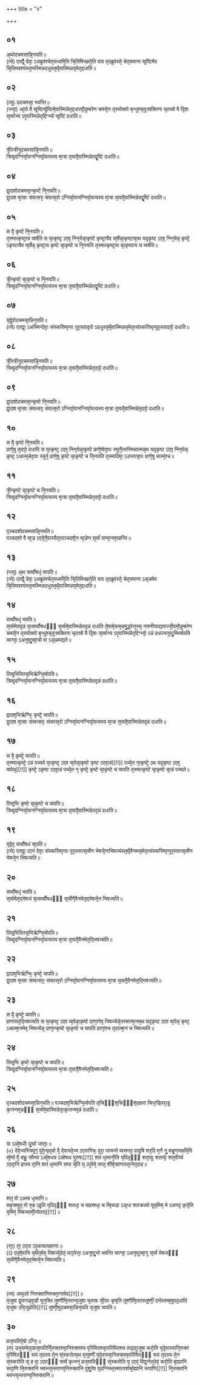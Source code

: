 +++
title = "४"

+++
## ०१
अ᳘थोदचमसान्नि᳘नयति॥  
(त्ये) एतद्वै᳘ देवा᳘ ऽअब्रुवंश्चेत᳘यध्वमि᳘ति चि᳘तिमिच्छते᳘ति वाव त᳘दब्रुवंस्ते᳘ चेत᳘यमाना व्वृ᳘ष्टिमेव चि᳘तिमपश्यंस्ता᳘मस्मिन्नदधुस्त᳘थै᳘वास्मिन्नय᳘मेत᳘द्दधाति॥  
## ०२
(त्यु) उदचमसा᳘ भवन्ति॥  
(न्त्या᳘) आ᳘पो वै व्वृ᳘ष्टिर्व्वृ᳘ष्टिमे᳘वास्मिन्नेत᳘द्दधात्यौ᳘दुम्बरेण चमसे᳘न त᳘स्योक्तो ब᳘न्धुश्च᳘तुःस्रक्तिना च᳘तस्रो वै दि᳘शः स᳘र्व्वाभ्य ऽए᳘वास्मिन्नेत᳘द्दिग्भ्यो व्वृ᳘ष्टिं दधाति॥  
## ०३
त्रीं᳘स्त्रीनुदचमसान्नि᳘नयति॥  
त्रिव्वृ᳘दग्निर्या᳘वानग्निर्या᳘वत्यस्य मा᳘त्रा ता᳘वतै᳘वास्मिन्नेतद्वृ᳘ष्टिं दधाति॥  
## ०४
द्वा᳘दशोदचमसा᳘न्कृष्टे नि᳘नयति॥  
द्वा᳘दश मा᳘साः संवत्सरः᳘ संवत्स᳘रो ऽग्निर्या᳘वानग्निर्या᳘वत्यस्य मा᳘त्रा ता᳘वतै᳘वास्मिन्नेतद्वृ᳘ष्टिं दधाति॥  
## ०५
स वै᳘ कृष्टे नि᳘नयति॥  
त᳘स्मात्कृष्टा᳘य व्वर्षति स य᳘त्कृष्ट᳘ ऽएव᳘ निन᳘येन्ना᳘कृष्टे कृष्टा᳘यैव व्व᳘र्षेन्ना᳘कृष्टाया᳘थ यद᳘कृष्ट ऽएव᳘ निन᳘येन्न᳘ कृष्टे᳘ ऽकृष्टायैव व्व᳘र्षेन्न᳘ कृष्टा᳘य कृष्टे चा᳘कृष्टे च नि᳘नयति त᳘स्मात्कृष्टा᳘य चा᳘कृष्टाय च व्वर्षति॥  
## ०६
त्री᳘न्कृष्टे चा᳘कृष्टे च नि᳘नयति॥  
त्रिव्वृ᳘दग्निर्या᳘वानग्निर्या᳘वत्यस्य मा᳘त्रा ता᳘वतै᳘वास्मिन्नेतद्वृ᳘ष्टिं दधाति॥  
## ०७
य᳘द्वे᳘वोदचमसा᳘न्निन᳘यति॥  
(त्ये) एतद्वा᳘ ऽअस्मिन्देवाः᳘ संस्करिष्य᳘न्तः पुर᳘स्ताद᳘पो ऽदधुस्त᳘थै᳘वास्मिन्नय᳘मेत᳘त्संस्करिष्य᳘न्पुर᳘स्तादपो᳘ दधाति॥  
## ०८
त्रीं᳘स्त्रीनुदचमसान्नि᳘नयति॥  
त्रिव्वृ᳘दग्निर्या᳘वानग्निर्या᳘वत्यस्य मा᳘त्रा ता᳘वतै᳘वास्मिन्नेत᳘दपो᳘ दधाति॥  
## ०९
द्वा᳘दशोदचमसा᳘न्कृष्टे नि᳘नयति॥  
द्वा᳘दश मा᳘साः संवत्सरः᳘ संवत्स᳘रो ऽग्निर्या᳘वानग्निर्या᳘वत्यस्य मा᳘त्रा ता᳘वतै᳘वास्मिन्नेत᳘दपो᳘ दधाति॥  
## १०
स वै᳘ कृष्टे नि᳘नयति॥  
प्राणे᳘षु त᳘दपो᳘ दधाति स य᳘त्कृष्ट᳘ ऽएव᳘ निन᳘येन्ना᳘कृष्टे प्राणे᳘ष्वेवा᳘पः स्युर्ने᳘तरस्मिन्नात्मन्न᳘थ यद᳘कृष्ट ऽएव᳘ निन᳘येन्न᳘ कृष्ट᳘ ऽआत्म᳘न्नेवा᳘पः स्युर्न᳘ प्राणे᳘षु कृष्टे चा᳘कृष्टे च नि᳘नयति त᳘स्मादिमा᳘ ऽउभयत्रा᳘पः प्राणे᳘षु चात्मं᳘श्च॥  
## ११
त्री᳘न्कृष्टे चा᳘कृष्टे च नि᳘नयति॥  
त्रिव्वृ᳘दग्निर्या᳘वानग्निर्या᳘वत्यस्य मा᳘त्रा ता᳘वतै᳘वास्मिन्नेत᳘दपो᳘ दधाति॥  
## १२
प᳘ञ्चदशोदचमसान्नि᳘नयति॥  
पञ्चदशो वै व्व᳘ज्र ऽएते᳘नै᳘वास्यैत᳘त्पञ्चदशे᳘न व्व᳘ज्रेण स᳘र्व्वं पाप्मा᳘नम᳘पहन्ति॥  
## १३
(न्त्य᳘) अ᳘थ सर्व्वौषधं᳘ व्वपति॥  
(त्ये) एतद्वै᳘ देवा᳘ ऽअब्रुवंश्चेत᳘यध्वमि᳘ति चि᳘तिमिच्छते᳘ति वाव त᳘दब्रुवंस्ते᳘ चेत᳘यमाना ऽअ᳘न्नमेव चि᳘तिमपश्यंस्ता᳘मस्मिन्नदधुस्त᳘थै᳘वास्मिन्नय᳘मेत᳘द्दधाति॥  
## १४
सर्व्वौषधं᳘ भवति॥  
स᳘र्व्वमेतद᳘न्नं य᳘त्सर्व्वौषधᳫँ᳭ स᳘र्व्वमे᳘वास्मिन्नेतद᳘न्नं दधाति ते᳘षामे᳘कम᳘न्नमु᳘द्धरेत्त᳘स्य᳘ नाश्नीयाद्यावज्जी᳘वमौ᳘दुम्बरेण चमसे᳘न त᳘स्योक्तो ब᳘न्धुश्च᳘तुःस्रक्तिना च᳘तस्रो वै दि᳘शः स᳘र्व्वाभ्य ऽए᳘वास्मिन्नेत᳘द्दिग्भ्यो᳘ ऽन्नं दधात्यनुष्टु᳘ब्भिर्व्वपति व्वाग्वा᳘ ऽअनुष्टु᳘ब्वा᳘चो वा ऽअ᳘न्नमद्यते॥  
## १५
तिसृ᳘भिस्तिसृभिर्ऋग्भि᳘र्व्वपति॥  
त्रिव्वृ᳘दग्निर्या᳘वानग्निर्या᳘वत्यस्य मा᳘त्रा ता᳘वतै᳘वास्मिन्नेतद᳘न्नं दधाति॥  
## १६
द्वादश᳘भिर्ऋग्भिः᳘ कृष्टे᳘ व्वपति॥  
द्वा᳘दश मा᳘साः संव्वत्सरः᳘ संव्वत्स᳘रो ऽग्निर्या᳘वानग्निर्या᳘वत्यस्य मा᳘त्रा ता᳘वतै᳘वास्मिन्नेतद᳘न्नं दधाति॥  
## १७
स वै᳘ कृष्टे᳘ व्वपति॥  
त᳘स्मात्कृष्टे᳘ ऽन्नं पच्यते य᳘त्कृष्ट᳘ ऽएव व्व᳘पेन्ना᳘कृष्टे कृष्ट ऽएवा᳘न्नं[[!!]] पच्ये᳘त ना᳘कृष्टे᳘ ऽथ यद᳘कृष्ट ऽएव᳘ व्वपेन्न᳘[[!!]] कृष्टे᳘ ऽकृष्ट ऽएवा᳘न्नं पच्ये᳘त न᳘ कृष्टे᳘ कृष्टे चा᳘कृष्टे च व्वपति त᳘स्मात्कृष्टे चा᳘कृष्टे चा᳘न्नं पच्यते॥  
## १८
तिसृ᳘भिः कृष्टे चा᳘कृष्टे च व्वपति॥  
त्रिव्वृ᳘दग्निर्या᳘वानग्निर्या᳘वत्यस्य मा᳘त्रा ता᳘वतै᳘वास्मिन्नेतद᳘न्नं दधाति॥  
## १९
य᳘द्वेव᳘ सर्व्वौषधं व्व᳘पति॥  
(त्ये) एतद्वा᳘ ऽएनं देवाः᳘ संस्करिष्य᳘न्तः पुर᳘स्तात्स᳘र्व्वेण भेषजे᳘नाभिषज्यंस्त᳘थै᳘वैनमय᳘मेत᳘त्संस्करिष्य᳘न्पुर᳘स्तात्स᳘र्व्वेण भेषजे᳘न भिषज्यति॥  
## २०
सर्व्वौषधं᳘ भवति॥  
स᳘र्व्वमेत᳘द्भेषजं य᳘त्सर्व्वौषधᳫँ᳭ स᳘र्व्वेणै᳘वैनमेत᳘द्भेषजे᳘न भिषज्यति॥  
## २१
तिसृ᳘भिस्तिसृभिर्ऋग्भि᳘र्व्वपति॥  
त्रिव्वृ᳘दग्निर्या᳘वानग्निर्या᳘वत्यस्य मा᳘त्रा ता᳘वतै᳘वैनमेत᳘द्भिषज्यति॥  
## २२
द्वादश᳘भिर्ऋग्भिः᳘ कृष्टे᳘ व्वपति॥  
द्वा᳘दश मा᳘साः संव्वत्सरः᳘ संव्वत्स᳘रो ऽग्निर्या᳘वानग्निर्या᳘वत्यस्य मा᳘त्रा ता᳘वतै᳘वैनमेत᳘द्भिषज्यति॥  
## २३
स वै᳘ कृष्टे᳘ व्वपति॥  
प्राणांस्त᳘द्भिषज्यति स य᳘त्कृष्ट᳘ ऽएव व्व᳘पेन्ना᳘कृष्टे प्राणा᳘नेव᳘ भिषज्येन्ने᳘तरमात्मा᳘नम᳘थ यद᳘कृष्ट ऽएव व्व᳘पेन्न᳘ कृष्ट᳘ ऽआत्मा᳘नमेव᳘ भिषज्येन्न᳘ प्राणा᳘न्कृष्टे चा᳘कृष्टे च व्वपति प्राणां᳘श्च त᳘दात्मा᳘नं च भिषज्यति॥  
## २४
तिसृ᳘भिः कृष्टे चा᳘कृष्टे च व्वपति॥  
त्रिव्वृ᳘दग्निर्या᳘वानग्निर्या᳘वत्यस्य मा᳘त्रा ता᳘वतै᳘वैनमेत᳘द्भिषज्यति॥  
## २५
प᳘ञ्चदशोदचमसा᳘न्निन᳘यति॥ 
पञ्चदश᳘भिर्ऋग्भि᳘र्व्वपति त᳘त्त्रिᳫँ᳭श᳘त्त्रिᳫँ᳭श᳘दक्षरा व्विरा᳘ड्विरा᳘डु कृत्स्नम᳘न्नᳫँ᳭ स᳘र्व्वमे᳘वास्मिन्नेत᳘त्कृत्स्नम᳘न्नं दधाति॥  
## २६
या ऽओ᳘षधीः पू᳘र्व्वा जाताः᳘॥  
(०) देवे᳘भ्यस्त्रियुगं᳘ पुरे᳘त्यृत᳘वो वै᳘ देवास्ते᳘भ्य ऽएतास्त्रिः᳘ पुरा᳘ जायन्ते व्वसन्ता᳘ प्रावृ᳘षि शर᳘दि म᳘नै नु᳘ बभ्रू᳘णामहमि᳘ति सो᳘मो वै᳘ बभ्रुः᳘ सौम्या ऽओ᳘षधय ऽओषधः पुरुषः[[!!]] शतं धा᳘मानी᳘ति य᳘दिद᳘ᳫँ᳘ शता᳘युः शतार्घः᳘ शत᳘वीर्य्य ऽएता᳘नि हास्य ता᳘नि शतं धा᳘मानि सप्त चे᳘ति य᳘ ऽए᳘वेमे᳘ सप्त᳘ शीर्ष᳘न्प्राणास्ता᳘नेत᳘दाह॥  
## २७
शतं᳘ वो ऽअम्ब धा᳘मानि॥  
सह᳘स्रमुत᳘ वो रु᳘ह ऽइ᳘ति य᳘दिद᳘ᳫँ᳘ शतधा᳘ च सहस्रधा᳘ च व्वि᳘रूढा ऽअ᳘धा शतक्रत्वो यूय᳘मिमं᳘ मे ऽअगदं᳘ कृते᳘ति य᳘मिमं᳘ भिषज्यामी᳘त्येतत्[[!!]]॥  
## २८
(त्ता᳘) ता᳘ ऽएता ऽए᳘कव्याख्यानाः॥  
(ऽ) एत᳘मे᳘वाभि य᳘थैत᳘मेव᳘ भिषज्ये᳘देतं᳘ पार᳘येत्ता᳘ ऽअनुष्टु᳘भो भवन्ति व्वाग्वा᳘ ऽअनुष्टुब्वा᳘गु स᳘र्व्वं भेषजᳫँ᳭ स᳘र्व्वेणै᳘वैनमेत᳘द्भेषजे᳘न भिषज्यति॥  
## २९
(त्य) अथा᳘तो निरुक्तानिरुक्ता᳘नामेव[[!!]]॥  
य᳘जुषा द्वा᳘वनड्वा᳘हौ युन᳘क्ति तूष्णीमि᳘तरान्य᳘जुषा च᳘तस्रः सी᳘ताः कृष᳘ति तूष्णीमि᳘तरास्तूष्णीं᳘ दर्भस्तम्ब᳘मुपद᳘धाति य᳘जुषा ऽभि᳘जुहोति[[!!]] तूष्णी᳘मुदचमसा᳘न्निन᳘यति य᳘जुषा व्वपति॥  
## ३०
प्रजा᳘पतिरे᳘षो ऽग्निः᳘॥  
(रु) उभ᳘यम्वेत᳘त्प्रजा᳘पतिर्नि᳘रुक्तश्चा᳘निरुक्तश्च प᳘रिमितश्चा᳘परिमितश्च तद्यद्य᳘जुषा करो᳘ति य᳘दे᳘वास्यानि᳘रुक्तं प᳘रिमितᳫँ᳭ रूपं त᳘दस्य ते᳘न सं᳘स्करोत्य᳘थ य᳘त्तूष्णीं य᳘दे᳘वास्या᳘निरुक्तम᳘परिमितᳫँ᳭ रूपं त᳘दस्य ते᳘न सं᳘स्करोति स᳘ ह वा᳘ ऽएतᳫँ᳭ सर्व्वं कृत्स्नं᳘ प्रजा᳘पतिᳫँ᳭ सं᳘स्करोति य᳘ ऽएवं᳘ विद्वा᳘नेत᳘देवं᳘ करो᳘ति बा᳘ह्यानि रूपा᳘णि नि᳘रुक्तानि भवन्त्य᳘न्तराण्य᳘निरुक्तानि पुशु᳘रेष य᳘दग्निस्त᳘स्मात्पशोर्बा᳘ह्यानि रूपाणि[[!!]] नि᳘रुक्तानि भवन्त्य᳘न्तराण्य᳘निरुक्तानि॥  
